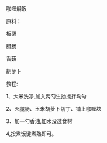 咖喱焖饭

原料：

板栗

腊肠

香菇

胡萝卜

教程:

1、大米洗净,加入两勺生抽搅拌均匀

2、火腿肠、玉米胡萝卜切丁、铺上咖喱块

3、加一勺香油,加水没过食材

4,按煮饭键煮熟即可。